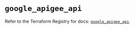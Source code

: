 # `google_apigee_api`

Refer to the Terraform Registry for docs: [`google_apigee_api`](https://registry.terraform.io/providers/hashicorp/google/6.12.0/docs/resources/apigee_api).
